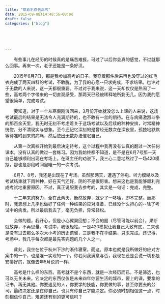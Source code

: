 ```yaml
---
title: "穿着毛衣去高考"
date: 2015-09-08T14:48:56+08:00
draft: false
categories: ["blog"]





---
```



　　有些事儿在经历的时候真的是痛苦难捱，可过了以后你会真的感觉，不过就那么回事。再来一次，老子还能是一条好汉。

<!--more-->

　　2015年6月7日，那是我参加高考的日子。我穿着那件后来再也没穿过的红毛衣完成了两天四科的考试，不敢脱，为了我的心愿--只求完成，不求结果。也许对于无数的人来说，这一天都很重要。不过对于我来说，这一天却仅仅是热闹了一些，高考两个字带来的一切直观感受，那两天已经被稀释地所剩无几。因为我的愿望很简单，完成考试。

　　要知道，对于一个从寒假刚浪回来，3月份开始就没怎么上课的人来说，这场考试最后的结果是无法令人充满期待的，也不敢有一丝的期待。在与病痛激烈斗争的那百余天里，我无时无刻不考虑着关于这场考试以及后续的种种安排，时常精神恍惚，分不清现实与想象。至今还记忆深刻的是曾经无数次在深夜里，孤独地默默等待准时到来的病痛，然后使出无数办法催眠自己。

　　从第一次离校开始到最后决定待考，这个过程中我再没有认真的翻过一次任何课本，没有认真的做过一套练习。因为我始终都不知道，是不是在6月7号那一天自己能够顺利出现在考场上。在班主任的劝说下，我三心二意地熬过了一场420模拟，那也是那段时间里唯一的一次考试。

　　6月7、8号，我还是出现在了考场。虽然那两天，遭遇了停电、听力模糊以及考试结束就下雨种种，好在天气还好，阴的不是很厉害。想来这也是我能够顺利完成考试地重要原因。不过，真正说服我去参考的，其实是一句话：完成，完整。

　　十二年来的努力，全在此两天，断然放弃，就少了一哆嗦，即不完整。而那时，我思想上几乎也做好了任何一种结果的应对准备，已经没什么担心的--除了考试中的病发。所以最后我去了，毫无负担，异常轻松。

　　会做的题，我开心，但是小心翼翼回想；不会的题（尽管可能以前会），果断就放弃，不再思量。考试中，我很轻松。一是420模拟让我自己大致有底，二来也是没有过去那么多次大小考的历史遗留，三是我不在乎结果，只求完成。还记得，考场中，我几乎每次都是最先答完题的几个人之一。

　　此刻，我坐在位于杭州下沙的浙传寝室。而这，原本也就是我所做好的应对方案中的一个，也是唯一实现的一个。你若问我满意与否，我现在还是会说一切都是安排好的，就像去年5月说的一样。

　　高考是什么样的东西。高考就不是个东西，就是一次经历而已，不是筛选，也可以无关未来。它决定的东西仅仅是未来四年你要生活的城市，要上的课，要拿的证书，再无其他。你要遇见的人，你要学的技能，你要做的事，甚至你要去的公司，最终决定还是在你自己，也只有你自己才能决定。你必须时刻相信这一点，时刻相信你自己，难道还有别的更可信吗？
　　
　　
　　
　　
　　
　　
　　
　　
　　
　　
　　
　　
